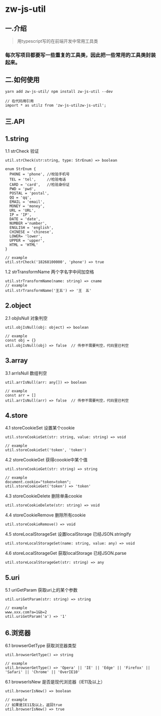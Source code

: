 # zw-js-util
## 一.介绍 
> 用typescript写的在前端开发中常用工具类

### 每次写项目都要写一些重复的工具类，因此把一些常用的工具类封装起来。

## 二.如何使用
```
yarn add zw-js-util/ npm install zw-js-util --dev

// 在代码用引用
import * as utilz from 'zw-js-utilzw-js-util';
```

## 三.API

## 1.string

1.1 strCheck 验证 

```
util.strCheck(str:string, type: StrEnum) => boolean

enum StrEnum {
  PHONE = 'phone', //校验手机号
  TEL = 'tel',     //检验电话
  CARD = 'card',   //检验身份证 
  PWD = 'pwd',     
  POSTAL = 'postal',
  QQ = 'qq', 
  EMAIL = 'email',
  MONEY = 'money',
  URL = 'URL',
  IP = 'IP',
  DATE = 'date',
  NUMBER ='number',
  ENGLISH = 'english',
  CHINESE = 'chinese',
  LOWER= 'lower',
  UPPER = 'upper',
  HTML = 'HTML'
}

// example
util.strCheck('18268100000', 'phone') => true
```

1.2 strTransformName 两个字名字中间加空格
```
util.strTransformName(name: string) => cname
// example
util.strTransformName('王五') => '王　五'
```

## 2.object 
2.1 objIsNull 对象判空 
```
util.objIsNull(obj: object) => boolean

// example
const obj = {} 
util.objIsNull(obj) => false  // 传参不需要判空，代码里已判空
```

## 3.array 
3.1 arrIsNull 数组判空
```
util.arrIsNull(arr: any[]) => boolean

// example
const arr = [] 
util.arrIsNull(arr) => false  // 传参不需要判空，代码里已判空
```

## 4.store
4.1 storeCookieSet 设置某个cookie
```
util.storeCookieSet(str: string, value: string) => void

// example
util.storeCookieSet('token', 'token')
```

4.2 storeCookieGet 获得coookie中某个值 
```
util.storeCookieGet(str: string) => string

// example
document.cookie="token=token";
util.storeCookieGet('token') => 'token'
```

4.3 storeCookieDelete 删除单条cookie
```
util.storeCookieDelete(str: string) => void 
```

4.4 storeCookieRemove  删除所有cookie
```
util.storeCookieRemove() => void
```
4.5 storeLocalStorageSet 设置localStorage 已经JSON.stringify
```
util.storeLocalStorageSet(name: string, value: any) => void
```

4.6  storeLocalStorageGet  获取localStorage 已经JSON.parse
```
util.storeLocalStorageGet(str: string) => any 
```


## 5.uri
5.1 uriGetParam 获取uri上的某个参数
```
util.uriGetParam(str: string) => string

// example
www.xxx.com?a=1&b=2
util.uriGetParam('a') => '1'
```

## 6.浏览器
6.1 browserGetType 获取浏览器类型
```
util.browserGetType() => string

// example
util.browserGetType() => 'Opera' || 'IE' || 'Edge' || 'Firefox' || 'Safari' || 'Chrome' || 'OverIE10'
```

6.1 browserIsNew 是否是现代浏览器（IE11及以上）
```
util.browserIsNew() => boolean

// example
// 如果是IE11及以上，返回true
util.browserIsNew() => true 
```